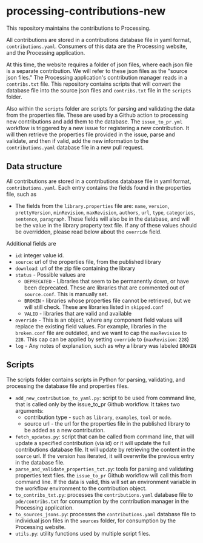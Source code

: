 # processing-contributions-new

This repository maintains the contributions to Processing.

All contributions are stored in a contributions database file in yaml format, `contributions.yaml`.
Consumers of this data are the Processing website, and the Processing application.

At this time, the website requires a folder of json files, where each json file is a separate 
contribution. We will refer to these json files as the "source json files." 
The Processing application's contribution manager reads in a `contribs.txt` file.
This repository contains scripts that will convert the database file into the source json files
and `contribs.txt` file in the `scripts` folder.

Also within the `scripts` folder are scripts for parsing and validating the data from the 
properties file. These are used by a Github action to processing new contributions and add them to the
database. The `issue_to_pr.yml` workflow is triggered by a new issue for registering a new contribution.
It will then retrieve the properties file provided in the issue, parse and validate, and then if valid,
add the new information to the `contributions.yaml` database file in a new pull request.

## Data structure
All contributions are stored in a contributions database file in yaml format, `contributions.yaml`.
Each entry contains the fields found in the properties file, such as
* The fields from the `library.properties` file are: `name`, `version`, `prettyVersion`, 
`minRevision`, `maxRevision`, `authors`, `url`, `type`, `categories`, `sentence`, `paragraph`. These
fields will also be in the database, and will be the value in the library property text file. If
any of these values should be overridden, please read below about the `override` field.

Additional fields are
* `id`: integer value id. 
* `source`: url of the properties file, from the published library
* `download`: url of the zip file containing the library
* `status` - Possible values are 
   * `DEPRECATED` - Libraries that seem to be permanently down, or have been deprecated. 
   These are libraries that are commented out of `source.conf`. This is manually set.
   * `BROKEN` - libraries whose properties file cannot be retrieved, but we will still check. 
   These are libraries listed in `skipped.conf`
   * `VALID` - libraries that are valid and available
* `override` - This is an object, where any component field values will replace the existing field values. For example, libraries in the `broken.conf` file are outdated, and we want to cap the
`maxRevision` to `228`. This cap can be applied by setting `override` to {`maxRevision`: `228`}
* `log` - Any notes of explanation, such as why a library was labeled `BROKEN`

## Scripts
The scripts folder contains scripts in Python for parsing, validating, and processing the database 
file and properties files.

* `add_new_contribution_to_yaml.py`: script to be used from command line, that is called only by the 
issue_to_pr Github workflow. It takes two arguments:
  * contribution type - such as `library`, `examples`, `tool` or `mode`.
  * source url - the url for the properties file in the published library to be added as a new contribution.
* `fetch_updates.py`: script that can be called from command line, that will update a specified contribution (via id)
or it will update the full contributions database file. It will update by retrieving the content in the `source` url.
If the version has iterated, it will overwrite the previous entry in the database file.
* `parse_and_validate_properties_txt.py`: tools for parsing and validating properties text files. the `issue_to_pr`
Github workflow will call this from command line. If the data is valid, this will set an environment variable in 
the workflow environment to the contribution object.
* `to_contribs_txt.py`: processes the `contributions.yaml` database file to `pde/contribs.txt` for consumption
by the contribution manager in the Processing application.
* `to_sources_jsons.py`: processes the `contributions.yaml` database file to individual json files in the `sources` 
folder, for consumption by the Processing website.
* `utils.py`: utility functions used by multiple script files.